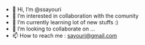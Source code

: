 - 👋 Hi, I’m @ssayouri
- 👀 I’m interested in collaboration with the comunity
- 🌱 I’m currently learning lot of new stuffs :)
- 💞️ I’m looking to collaborate on ...
- 📫 How to reach me : sayouri@gmail.com

<!---
ssayouri/ssayouri is a ✨ special ✨ repository because its `README.md` (this file) appears on your GitHub profile.
You can click the Preview link to take a look at your changes.
--->
